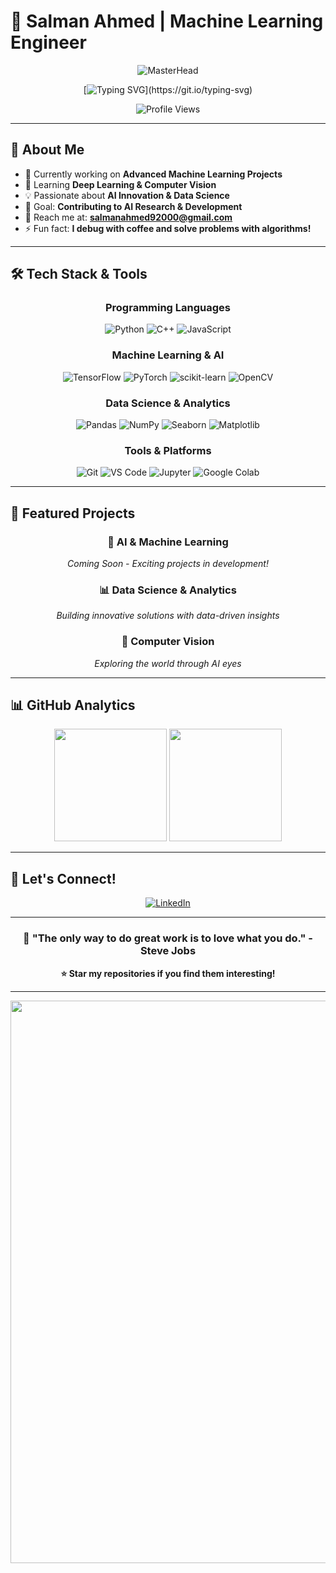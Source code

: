 # 🚀 Salman Ahmed | Machine Learning Engineer

<div align="center">
  
  ![MasterHead](https://user-images.githubusercontent.com/74038190/225813708-98b745f2-7d22-48cf-9150-083f1b00d6c9.gif)
  
  [![Typing SVG](https://readme-typing-svg.herokuapp.com?font=Fira+Code&weight=600&size=28&pause=1000&color=00D9FF&center=true&vCenter=true&width=600&lines=Hi+%F0%9F%91%8B%2C+I'm+Salman+Ahmed;Machine+Learning+Engineer;AI+%26+Data+Science+Enthusiast;Always+Learning+Something+New!)](https://git.io/typing-svg)
  
  ![Profile Views](https://komarev.com/ghpvc/?username=salman1451&label=Profile%20Views&color=brightgreen&style=for-the-badge)
  
</div>

---

## 🎯 About Me




- 🔭 Currently working on **Advanced Machine Learning Projects**
- 🌱 Learning **Deep Learning & Computer Vision**
- 💡 Passionate about **AI Innovation & Data Science**
- 🎯 Goal: **Contributing to AI Research & Development**
- 📧 Reach me at: **salmanahmed92000@gmail.com**
- ⚡ Fun fact: **I debug with coffee and solve problems with algorithms!**

---

## 🛠️ Tech Stack & Tools

<div align="center">

### Programming Languages
![Python](https://img.shields.io/badge/Python-3776AB?style=for-the-badge&logo=python&logoColor=white)
![C++](https://img.shields.io/badge/C++-00599C?style=for-the-badge&logo=cplusplus&logoColor=white)
![JavaScript](https://img.shields.io/badge/JavaScript-F7DF1E?style=for-the-badge&logo=javascript&logoColor=black)

### Machine Learning & AI
![TensorFlow](https://img.shields.io/badge/TensorFlow-FF6F00?style=for-the-badge&logo=tensorflow&logoColor=white)
![PyTorch](https://img.shields.io/badge/PyTorch-EE4C2C?style=for-the-badge&logo=pytorch&logoColor=white)
![scikit-learn](https://img.shields.io/badge/scikit--learn-F7931E?style=for-the-badge&logo=scikit-learn&logoColor=white)
![OpenCV](https://img.shields.io/badge/OpenCV-27338e?style=for-the-badge&logo=OpenCV&logoColor=white)

### Data Science & Analytics
![Pandas](https://img.shields.io/badge/Pandas-2C2D72?style=for-the-badge&logo=pandas&logoColor=white)
![NumPy](https://img.shields.io/badge/Numpy-777BB4?style=for-the-badge&logo=numpy&logoColor=white)
![Seaborn](https://img.shields.io/badge/Seaborn-3776AB?style=for-the-badge&logo=seaborn&logoColor=white)
![Matplotlib](https://img.shields.io/badge/Matplotlib-11557c?style=for-the-badge&logo=matplotlib&logoColor=white)



### Tools & Platforms
![Git](https://img.shields.io/badge/Git-F05032?style=for-the-badge&logo=git&logoColor=white)
![VS Code](https://img.shields.io/badge/VS_Code-0078D4?style=for-the-badge&logo=visual%20studio%20code&logoColor=white)
![Jupyter](https://img.shields.io/badge/Jupyter-F37626?style=for-the-badge&logo=jupyter&logoColor=white)
![Google Colab](https://img.shields.io/badge/Colab-F9AB00?style=for-the-badge&logo=googlecolab&color=525252)

</div>

---

## 🌟 Featured Projects

<div align="center">

### 🤖 AI & Machine Learning
*Coming Soon - Exciting projects in development!*

### 📊 Data Science & Analytics
*Building innovative solutions with data-driven insights*

### 🔬 Computer Vision
*Exploring the world through AI eyes*

</div>

---

## 📊 GitHub Analytics

<div align="center">
  
  <img height="180em" src="https://github-readme-stats.vercel.app/api?username=salman1451&show_icons=true&theme=react&include_all_commits=true&count_private=true&hide_border=true&bg_color=0D1117&title_color=00D9FF&icon_color=00D9FF&text_color=C3D1D9"/>
  
  <img height="180em" src="https://github-readme-stats.vercel.app/api/top-langs/?username=salman1451&layout=compact&langs_count=8&theme=react&hide_border=true&bg_color=0D1117&title_color=00D9FF&text_color=C3D1D9"/>

</div>

---

## 🤝 Let's Connect!

<div align="center">
  
  [![LinkedIn](https://img.shields.io/badge/LinkedIn-0077B5?style=for-the-badge&logo=linkedin&logoColor=white)](https://www.linkedin.com/in/salman-ahmed-35b703198/)
  
</div>

---

<div align="center">
  
  ### 💫 "The only way to do great work is to love what you do." - Steve Jobs
  
  **⭐ Star my repositories if you find them interesting!**
  
</div>

---

<div align="center">
  <img src="https://user-images.githubusercontent.com/74038190/212284100-561aa473-3905-4a80-b561-0d28506553ee.gif" width="900">
</div>
